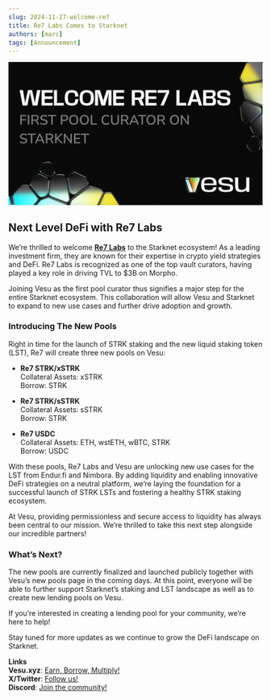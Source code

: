 ```yaml
---
slug: 2024-11-27-welcome-re7
title: Re7 Labs Comes to Starknet
authors: [marc]
tags: [Announcement]
---
```


![Welcome Re7 Labs](welcome-re7.png)

## **Next Level DeFi with Re7 Labs**

We’re thrilled to welcome **[Re7 Labs](https://x.com/Re7Capital)** to the Starknet ecosystem! As a leading investment firm, they are known for their expertise in crypto yield strategies and DeFi. Re7 Labs is recognized as one of the top vault curators, having played a key role in driving TVL to $3B on Morpho.

Joining Vesu as the first pool curator thus signifies a major step for the entire Starknet ecosystem. This collaboration will allow Vesu and Starknet to expand to new use cases and further drive adoption and growth.  

### **Introducing The New Pools**

Right in time for the launch of STRK staking and the new liquid staking token (LST), Re7 will create three new pools on Vesu:

- **Re7 STRK/xSTRK**  
Collateral Assets: xSTRK  
Borrow: STRK 
    
- **Re7 STRK/sSTRK**  
Collateral Assets: sSTRK  
Borrow: STRK  
    
- **Re7 USDC**  
Collateral Assets: ETH, wstETH, wBTC, STRK  
Borrow: USDC 
    
With these pools, Re7 Labs and Vesu are unlocking new use cases for the LST from Endur.fi and Nimbora. By adding liquidity and enabling innovative DeFi strategies on a neutral platform, we’re laying the foundation for a successful launch of STRK LSTs and fostering a healthy STRK staking ecosystem.

At Vesu, providing permissionless and secure access to liquidity has always been central to our mission. We’re thrilled to take this next step alongside our incredible partners!

### **What’s Next?**

The new pools are currently finalized and launched publicly together with Vesu’s new pools page in the coming days. At this point, everyone will be able to further support Starknet’s staking and LST landscape as well as to create new lending pools on Vesu.

If you’re interested in creating a lending pool for your community, we’re here to help!

Stay tuned for more updates as we continue to grow the DeFi landscape on Starknet.

**Links**  
**Vesu.xyz**: [Earn, Borrow, Multiply!](https://vesu.xyz/)  
**X/Twitter**: [Follow us!](https://twitter.com/vesuxyz)  
**Discord**: [Join the community!](https://discord.com/invite/G9Gxgujj8T)  